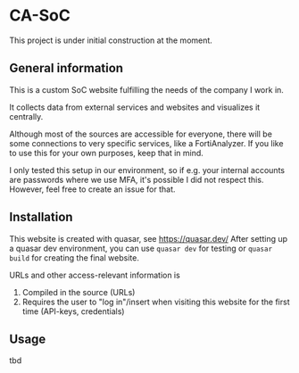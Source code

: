 # CA-SoC

This project is under initial construction at the moment.


## General information

This is a custom SoC website fulfilling the needs of the company I work in.

It collects data from external services and websites and visualizes it centrally.

Although most of the sources are accessible for everyone, there will be some connections to very specific services, like a FortiAnalyzer. If you like to use this for your own purposes, keep that in mind.

I only tested this setup in our environment, so if e.g. your internal accounts are passwords where we use MFA, it's possible I did not respect this. However, feel free to create an issue for that.


## Installation

This website is created with quasar, see https://quasar.dev/
After setting up a quasar dev environment, you can use `quasar dev` for testing or `quasar build` for creating the final website.

URLs and other access-relevant information is
1) Compiled in the source (URLs)
2) Requires the user to "log in"/insert when visiting this website for the first time (API-keys, credentials)


## Usage
tbd
